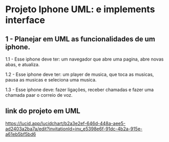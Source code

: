 
# Projeto Iphone UML: e implements interface

##  1 - Planejar em UML as funcionalidades de um iphone.
  
 1.1 - Esse iphone deve ter: um navegador que abre 
 uma pagina, abre novas abas, e atualiza.

 1.2 - Esse iphone  deve ter: um player de musica, 
 que toca as musicas, pausa as musicas e seleciona 
 uma musica.

 1.3 - Esse iphone deve: fazer ligações, receber
 chamadas e fazer uma chamada paar o correio de voz.

## link do projeto em UML


https://lucid.app/lucidchart/b2a3e2ef-646d-448a-aee5-ad2403a2ba7a/edit?invitationId=inv_e5398e6f-91dc-4b2a-915e-a61eb5bf5bd6

